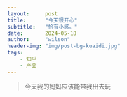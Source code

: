 ```yaml
---
layout:     post
title:      "今天很开心"
subtitle:   "恰有小感。"
date:       2024-05-18
author:     "wilson"
header-img: "img/post-bg-kuaidi.jpg"
tags:
    - 知乎
    - 产品
---
```


>  今天我的妈妈应该能带我出去玩